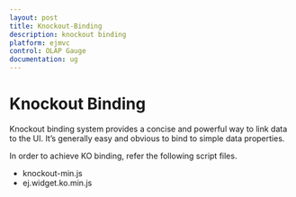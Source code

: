 ```yaml
---
layout: post
title: Knockout-Binding
description: knockout binding
platform: ejmvc
control: OLAP Gauge
documentation: ug
---
```


# Knockout Binding

Knockout binding system provides a concise and powerful way to link data to the UI. It’s generally easy and obvious to bind to simple data properties.

In order to achieve KO binding, refer the following script files.

* knockout-min.js
* ej.widget.ko.min.js
